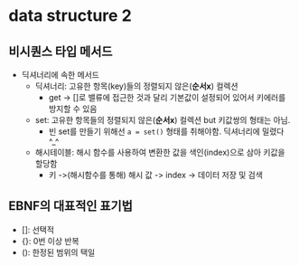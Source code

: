 # data structure 2

## 비시퀀스 타입 메서드 
- 딕셔너리에 속한 메서드
  - 딕셔너리: 고유한 항목(key)들의 정렬되지 않은(**순서x**) 컬렉션
    - get -> []로 밸류에 접근한 것과 달리 기본값이 설정되어 있어서 키에러를 방지할 수 있음
  - set: 고유한 항목들의 정렬되지 않은(**순서x**) 컬렉션 but 키값쌍의 형태는 아님.
    - 빈 set를 만들기 위해선 `a = set()` 형태를 취해야함. 딕셔너리에 밀렸다 ^_^
  - 해시테이블: 해시 함수를 사용하여 변환한 값을 색인(index)으로 삼아 키값을 할당함
    - 키 ->(해시함수를 통해) 해시 값 -> index -> 데이터 저장 및 검색

## EBNF의 대표적인 표기법
- []: 선택적
- {}: 0번 이상 반복
- (): 한정된 범위의 택일
